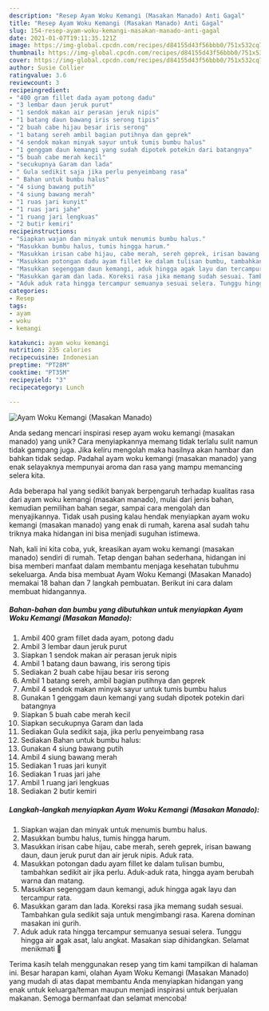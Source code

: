 ```yaml
---
description: "Resep Ayam Woku Kemangi (Masakan Manado) Anti Gagal"
title: "Resep Ayam Woku Kemangi (Masakan Manado) Anti Gagal"
slug: 154-resep-ayam-woku-kemangi-masakan-manado-anti-gagal
date: 2021-01-07T19:11:35.121Z
image: https://img-global.cpcdn.com/recipes/d84155d43f56bbb0/751x532cq70/ayam-woku-kemangi-masakan-manado-foto-resep-utama.jpg
thumbnail: https://img-global.cpcdn.com/recipes/d84155d43f56bbb0/751x532cq70/ayam-woku-kemangi-masakan-manado-foto-resep-utama.jpg
cover: https://img-global.cpcdn.com/recipes/d84155d43f56bbb0/751x532cq70/ayam-woku-kemangi-masakan-manado-foto-resep-utama.jpg
author: Susie Collier
ratingvalue: 3.6
reviewcount: 3
recipeingredient:
- "400 gram fillet dada ayam potong dadu"
- "3 lembar daun jeruk purut"
- "1 sendok makan air perasan jeruk nipis"
- "1 batang daun bawang iris serong tipis"
- "2 buah cabe hijau besar iris serong"
- "1 batang sereh ambil bagian putihnya dan geprek"
- "4 sendok makan minyak sayur untuk tumis bumbu halus"
- "1 genggam daun kemangi yang sudah dipotek potekin dari batangnya"
- "5 buah cabe merah kecil"
- "secukupnya Garam dan lada"
- " Gula sedikit saja jika perlu penyeimbang rasa"
- " Bahan untuk bumbu halus"
- "4 siung bawang putih"
- "4 siung bawang merah"
- "1 ruas jari kunyit"
- "1 ruas jari jahe"
- "1 ruang jari lengkuas"
- "2 butir kemiri"
recipeinstructions:
- "Siapkan wajan dan minyak untuk menumis bumbu halus."
- "Masukkan bumbu halus, tumis hingga harum."
- "Masukkan irisan cabe hijau, cabe merah, sereh geprek, irisan bawang daun, daun jeruk purut dan air jeruk nipis. Aduk rata."
- "Masukkan potongan dadu ayam fillet ke dalam tulisan bumbu, tambahkan sedikit air jika perlu. Aduk-aduk rata, hingga ayam berubah warna dan matang."
- "Masukkan segenggam daun kemangi, aduk hingga agak layu dan tercampur rata."
- "Masukkan garam dan lada. Koreksi rasa jika memang sudah sesuai. Tambahkan gula sedikit saja untuk mengimbangi rasa. Karena dominan masakan ini gurih."
- "Aduk aduk rata hingga tercampur semuanya sesuai selera. Tunggu hingga air agak asat, lalu angkat. Masakan siap dihidangkan. Selamat menikmati 🥰"
categories:
- Resep
tags:
- ayam
- woku
- kemangi

katakunci: ayam woku kemangi 
nutrition: 235 calories
recipecuisine: Indonesian
preptime: "PT28M"
cooktime: "PT35M"
recipeyield: "3"
recipecategory: Lunch

---
```



![Ayam Woku Kemangi (Masakan Manado)](https://img-global.cpcdn.com/recipes/d84155d43f56bbb0/751x532cq70/ayam-woku-kemangi-masakan-manado-foto-resep-utama.jpg)

Anda sedang mencari inspirasi resep ayam woku kemangi (masakan manado) yang unik? Cara menyiapkannya memang tidak terlalu sulit namun tidak gampang juga. Jika keliru mengolah maka hasilnya akan hambar dan bahkan tidak sedap. Padahal ayam woku kemangi (masakan manado) yang enak selayaknya mempunyai aroma dan rasa yang mampu memancing selera kita.

Ada beberapa hal yang sedikit banyak berpengaruh terhadap kualitas rasa dari ayam woku kemangi (masakan manado), mulai dari jenis bahan, kemudian pemilihan bahan segar, sampai cara mengolah dan menyajikannya. Tidak usah pusing kalau hendak menyiapkan ayam woku kemangi (masakan manado) yang enak di rumah, karena asal sudah tahu triknya maka hidangan ini bisa menjadi suguhan istimewa.




Nah, kali ini kita coba, yuk, kreasikan ayam woku kemangi (masakan manado) sendiri di rumah. Tetap dengan bahan sederhana, hidangan ini bisa memberi manfaat dalam membantu menjaga kesehatan tubuhmu sekeluarga. Anda bisa membuat Ayam Woku Kemangi (Masakan Manado) memakai 18 bahan dan 7 langkah pembuatan. Berikut ini cara dalam membuat hidangannya.

<!--inarticleads1-->

##### Bahan-bahan dan bumbu yang dibutuhkan untuk menyiapkan Ayam Woku Kemangi (Masakan Manado):

1. Ambil 400 gram fillet dada ayam, potong dadu
1. Ambil 3 lembar daun jeruk purut
1. Siapkan 1 sendok makan air perasan jeruk nipis
1. Ambil 1 batang daun bawang, iris serong tipis
1. Sediakan 2 buah cabe hijau besar iris serong
1. Ambil 1 batang sereh, ambil bagian putihnya dan geprek
1. Ambil 4 sendok makan minyak sayur untuk tumis bumbu halus
1. Gunakan 1 genggam daun kemangi yang sudah dipotek potekin dari batangnya
1. Siapkan 5 buah cabe merah kecil
1. Siapkan secukupnya Garam dan lada
1. Sediakan  Gula sedikit saja, jika perlu penyeimbang rasa
1. Sediakan  Bahan untuk bumbu halus:
1. Gunakan 4 siung bawang putih
1. Ambil 4 siung bawang merah
1. Sediakan 1 ruas jari kunyit
1. Sediakan 1 ruas jari jahe
1. Ambil 1 ruang jari lengkuas
1. Sediakan 2 butir kemiri




<!--inarticleads2-->

##### Langkah-langkah menyiapkan Ayam Woku Kemangi (Masakan Manado):

1. Siapkan wajan dan minyak untuk menumis bumbu halus.
1. Masukkan bumbu halus, tumis hingga harum.
1. Masukkan irisan cabe hijau, cabe merah, sereh geprek, irisan bawang daun, daun jeruk purut dan air jeruk nipis. Aduk rata.
1. Masukkan potongan dadu ayam fillet ke dalam tulisan bumbu, tambahkan sedikit air jika perlu. Aduk-aduk rata, hingga ayam berubah warna dan matang.
1. Masukkan segenggam daun kemangi, aduk hingga agak layu dan tercampur rata.
1. Masukkan garam dan lada. Koreksi rasa jika memang sudah sesuai. Tambahkan gula sedikit saja untuk mengimbangi rasa. Karena dominan masakan ini gurih.
1. Aduk aduk rata hingga tercampur semuanya sesuai selera. Tunggu hingga air agak asat, lalu angkat. Masakan siap dihidangkan. Selamat menikmati 🥰




Terima kasih telah menggunakan resep yang tim kami tampilkan di halaman ini. Besar harapan kami, olahan Ayam Woku Kemangi (Masakan Manado) yang mudah di atas dapat membantu Anda menyiapkan hidangan yang enak untuk keluarga/teman maupun menjadi inspirasi untuk berjualan makanan. Semoga bermanfaat dan selamat mencoba!
